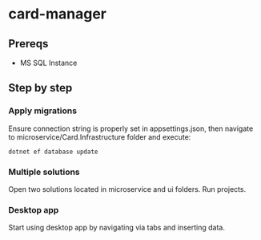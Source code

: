 # card-manager
## Prereqs
- MS SQL Instance
## Step by step
### Apply migrations
Ensure connection string is properly set in appsettings.json, then
navigate to microservice/Card.Infrastructure folder and execute:
```
dotnet ef database update
```
### Multiple solutions
Open two solutions located in microservice and ui folders.
Run projects.
### Desktop app
Start using desktop app by navigating via tabs and inserting data.
